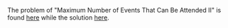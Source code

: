 The problem of "Maximum Number of Events That Can Be Attended II" is found [here](https://leetcode.com/problems/maximum-number-of-events-that-can-be-attended-ii/) while the solution [here](https://github.com/aurimas13/Solutions-To-Problems/blob/main/LeetCode/Python%20Solutions/Maximum%20Number%20of%20Events%20That%20Can%20Be%20Attended%20II/maximum.py).